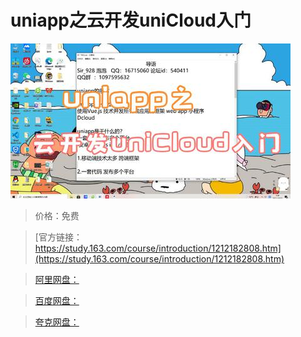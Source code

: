 # uniapp之云开发uniCloud入门

![img](../../../assets/study163/free/30509de939c94590bc1ed99d14279b86.jpeg)

> 价格：免费

> [官方链接：https://study.163.com/course/introduction/1212182808.htm](https://study.163.com/course/introduction/1212182808.htm)

> [阿里网盘：]()

> [百度网盘：]()

> [夸克网盘：]()
